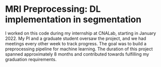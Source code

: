 # MRI Preprocessing: DL implementation in segmentation
I worked on this code during my internship at CNALab, starting in January 2022. My PI and a graduate student oversaw the project, and we had meetings every other week to track progress. The goal was to build a preprocessing pipeline for machine learning. The duration of this project spanned approximately 8 months and contributed towards fulfilling my graduation requirements.






